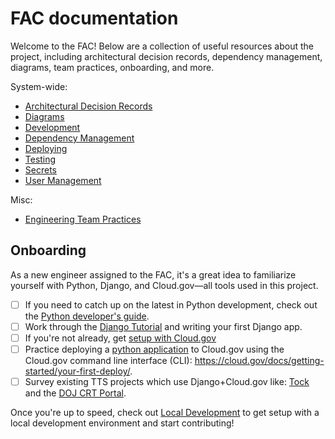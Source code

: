 # FAC documentation

Welcome to the FAC!  Below are a collection of useful resources about the project, including architectural decision records, dependency management, diagrams, team practices, onboarding, and more.

System-wide:
* [Architectural Decision Records](./architecture/decisions)
* [Diagrams](./architecture/diagrams/)
* [Development](./development.md)
* [Dependency Management](./dependency-management.md)
* [Deploying](./deploying.md)
* [Testing](./testing.md)
* [Secrets](./secrets.md)
* [User Management](./user-management.md)

Misc:
* [Engineering Team Practices](./engineering-team-practices.md)

## Onboarding

As a new engineer assigned to the FAC, it's a great idea to familiarize yourself with Python, Django, and Cloud.gov—all tools used in this project.

 - [ ] If you need to catch up on the latest in Python development, check out the [Python developer's guide](https://devguide.python.org/).
 - [ ] Work through the [Django Tutorial](https://docs.djangoproject.com/en/4.0/intro/tutorial01/) and writing your first Django app.
 - [ ] If you're not already, get [setup with Cloud.gov](https://cloud.gov/docs/getting-started/setup/)
 - [ ] Practice deploying a [python application](https://github.com/cloud-gov/cf-hello-worlds/tree/main/python-flask) to Cloud.gov using the Cloud.gov command line interface (CLI): https://cloud.gov/docs/getting-started/your-first-deploy/.
 - [ ] Survey existing TTS projects which use Django+Cloud.gov like: [Tock](https://github.com/18F/tock) and the [DOJ CRT Portal](https://github.com/usdoj-crt/crt-portal).

Once you're up to speed, check out [Local Development](./development.md#local-development) to get setup with a local development environment and start contributing!
